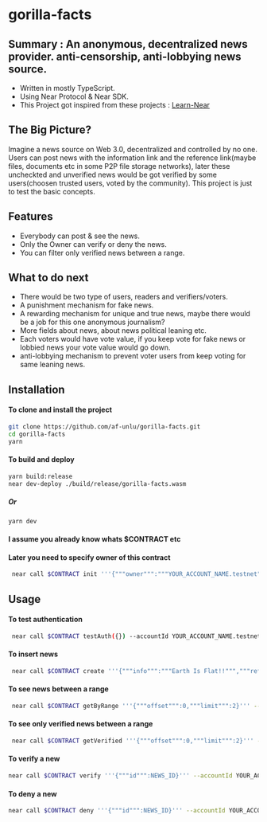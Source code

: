# gorilla-facts

## Summary : An anonymous, decentralized news provider. anti-censorship, anti-lobbying news source.
- Written in mostly TypeScript.
- Using Near Protocol & Near SDK.
- This Project got inspired from these projects : [Learn-Near]

## The Big Picture?
Imagine a news source on Web 3.0, decentralized and controlled by no one. Users can post news with the information link and the reference link(maybe files, documents etc in some P2P file storage networks), later these uncheckted and unverified news would be got verified by some users(choosen trusted users, voted by the community).
This project is just to test the basic concepts.

## Features
- Everybody can post & see the news.
- Only the Owner can verify or deny the news.
- You can filter only verified news between a range.

## What to do next
- There would be two type of users, readers and verifiers/voters.
- A punishment mechanism for fake news.
- A rewarding mechanism for unique and true news, maybe there would be a job for this one anonymous journalism?
- More fields about news, about news political leaning etc.
- Each voters would have vote value, if you keep vote for fake news or lobbied news your vote value would go down.
- anti-lobbying mechanism to prevent voter users from keep voting for same leaning news.

## Installation

#### To clone and install the project

```sh
git clone https://github.com/af-unlu/gorilla-facts.git
cd gorilla-facts
yarn
```

#### To build and deploy
```sh
yarn build:release
near dev-deploy ./build/release/gorilla-facts.wasm
```
##### Or 
```sh
yarn dev
```
#### I assume you already know whats $CONTRACT etc

#### Later you need to specify owner of this contract
```sh
 near call $CONTRACT init '''{"""owner""":"""YOUR_ACCOUNT_NAME.testnet"""}''' --accountId $CONTRACT
```

## Usage

#### To test authentication
```sh
 near call $CONTRACT testAuth({}) --accountId YOUR_ACCOUNT_NAME.testnet
```
#### To insert news
```sh
 near call $CONTRACT create '''{"""info""":"""Earth Is Flat!!""","""reference""":"""Trust me bro"""}''' --accountId YOUR_ACCOUNT_NAME.testnet
```

#### To see news between a range
```sh
 near call $CONTRACT getByRange '''{"""offset""":0,"""limit""":2}''' --accountId YOUR_ACCOUNT_NAME.testnet
```

#### To see only verified news between a range
```sh
 near call $CONTRACT getVerified '''{"""offset""":0,"""limit""":2}''' --accountId afy.testnet
```

#### To verify a new
```sh
near call $CONTRACT verify '''{"""id""":NEWS_ID}''' --accountId YOUR_ACCOUNT_NAME.testnet
```

#### To deny a new
```sh
near call $CONTRACT deny '''{"""id""":NEWS_ID}''' --accountId YOUR_ACCOUNT_NAME.testnet
```

[//]: # (These are reference links used in the body of this note and get stripped out when the markdown processor does its job. There is no need to format nicely because it shouldn't be seen. Thanks SO - http://stackoverflow.com/questions/4823468/store-comments-in-markdown-syntax)
   [Learn-Near]: <https://github.com/orgs/Learn-NEAR/repositories?q=l1&type=all&language=typescript&sort=>


